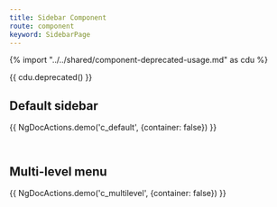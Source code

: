 ```yaml
---
title: Sidebar Component
route: component
keyword: SidebarPage
---
```


{% import "../../shared/component-deprecated-usage.md" as cdu %}

{{ cdu.deprecated() }}

## Default sidebar

{{ NgDocActions.demo('c_default', {container: false}) }}

```angular-html file="./component/_default.component.html" group="default" name="html"

```

```angular-ts file="./component/_default.component.ts"#L1-L3 group="default" name="typescript"

```

## Multi-level menu

{{ NgDocActions.demo('c_multilevel', {container: false}) }}

```angular-html file="./component/_multi-level.component.html" group="multi-level" name="html"

```

```angular-ts file="./component/_multi-level.component.ts"#L1-L7 group="multi-level" name="typescript"

```
